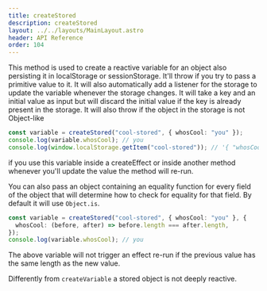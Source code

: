 ```yaml
---
title: createStored
description: createStored
layout: ../../layouts/MainLayout.astro
header: API Reference
order: 104
---
```


This method is used to create a reactive variable for an object also persisting
it in localStorage or sessionStorage. It'll throw if you try to pass a primitive
value to it. It will also automatically add a listener for the storage to update
the variable whenever the storage changes. It will take a key and an initial
value as input but will discard the initial value if the key is already present
in the storage. It will also throw if the object in the storage is not
Object-like

```typescript
const variable = createStored("cool-stored", { whosCool: "you" });
console.log(variable.whosCool); // you
console.log(window.localStorage.getItem("cool-stored")); // '{ "whosCool": "you" }'
```

if you use this variable inside a createEffect or inside another method whenever
you'll update the value the method will re-run.

You can also pass an object containing an equality function for every field of
the object that will determine how to check for equality for that field. By
default it will use `Object.is`.

```typescript
const variable = createStored("cool-stored", { whosCool: "you" }, {
  whosCool: (before, after) => before.length === after.length,
});
console.log(variable.whosCool); // you
```

The above variable will not trigger an effect re-run if the previous value has
the same length as the new value.

Differently from `createVariable` a stored object is not deeply reactive.

